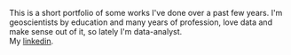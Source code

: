 This is a short portfolio of some works I've done over a past few years. I'm geoscientists by education and many years of profession, love data and make sense out of it, so lately I'm data-analyst.   
My [linkedin](https://www.linkedin.com/in/itishchenko/).
